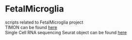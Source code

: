 # FetalMicroglia
scripts related to FetalMicroglia project \
TIMON can be found [here](https://github.com/rzzli/TIMON.git) \
Single Cell RNA sequencing Seurat object can be found [here](https://www.dropbox.com/scl/fi/mn9io59omdlbc45ukdzai/fetalMG_RNA_published.rds?rlkey=id53e8cnoe66p73r461qnweh8&dl=1)

